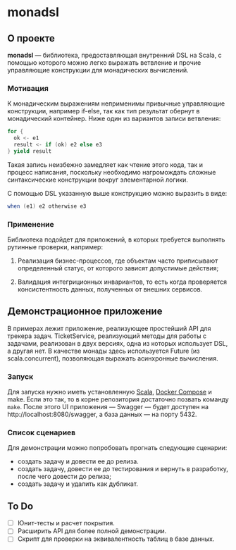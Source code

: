 # monadsl

## О проекте

**monadsl** — библиотека, предоставляющая внутренний DSL на Scala, с помощью которого можно легко выражать ветвление и прочие управляющие конструкции для монадических вычислений.

### Мотивация

К монадическим выражениям неприменимы привычные управляющие конструкции, например if-else, так как тип результат обернут в монадический контейнер. Ниже один из вариантов записи ветвления:
```scala
for {
  ok <- e1
  result <- if (ok) e2 else e3
} yield result
```

Такая запись неизбежно замедляет как чтение этого кода, так и процесс написания, поскольку необходимо нагромождать сложные синтаксические конструкции вокруг элементарной логики.

С помощью DSL указанную выше конструкцию можно выразить в виде:
```scala
when (e1) e2 otherwise e3
```

### Применение

Библиотека подойдет для приложений, в которых требуется выполнять рутинные проверки, например:

1. Реализация бизнес-процессов, где объектам часто приписывают определенный статус, от которого зависят допустимые действия;

2. Валидация интегриционных инвариантов, то есть когда проверяется консистентность данных, полученных от внешних сервисов.

## Демонстрационное приложение

В примерах лежит приложение, реализующее простейший API для трекера задач. TicketService, реализующий методы для работы с задачами, реализован в двух версиях, одна из которых использует DSL, а другая нет. В качестве монады здесь используется Future (из scala.concurrent), позволяющая выражать асинхронные вычисления.

### Запуск

Для запуска нужно иметь установленную [Scala](https://www.scala-lang.org/download/), [Docker Compose](https://docs.docker.com/compose/install/) и make. Если это так, то в корне репозитория достаточно позвать команду `make`. После этого UI приложения — Swagger — будет доступен на http://localhost:8080/swagger, а база данных — на порту 5432.

### Список сценариев

Для демонстрации можно попробовать прогнать следующие сценарии:
* создать задачу и довести ее до релиза.
* создать задачу, довести ее до тестирования и вернуть в разработку, после чего довести до релиза;
* создать задачу и удалить как дубликат.

## To Do

- [ ] Юнит-тесты и расчет покрытия.
- [ ] Расширить API для более полной демонстрации.
- [ ] Скрипт для проверки на эквивалентность таблиц в базе данных.
